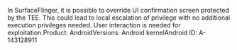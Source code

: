 In SurfaceFlinger, it is possible to override UI confirmation screen protected by the TEE. This could lead to local escalation of privilege with no additional execution privileges needed. User interaction is needed for exploitation.Product: AndroidVersions: Android kernelAndroid ID: A-143128911